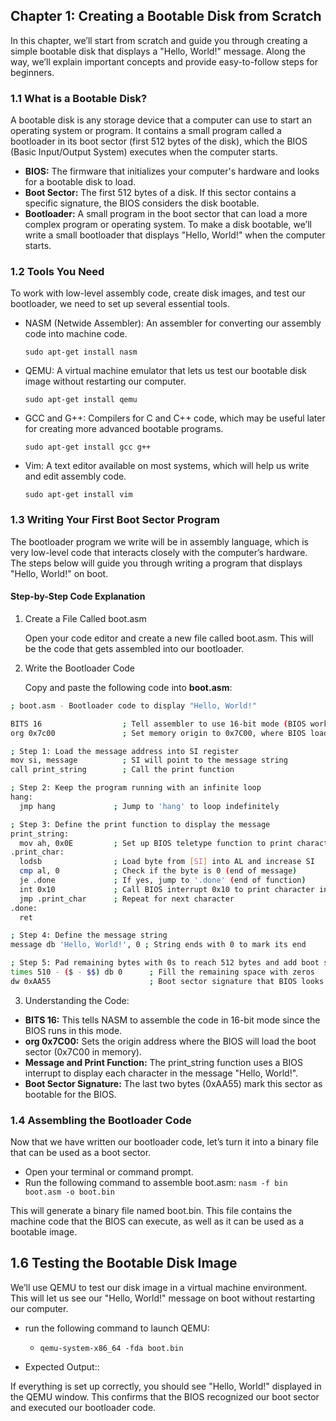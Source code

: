 ## Chapter 1: Creating a Bootable Disk from Scratch
 In this chapter, we’ll start from scratch and guide you through creating a simple bootable disk that displays a "Hello, World!" message. Along the way, we’ll explain important concepts and provide easy-to-follow steps for beginners.

### 1.1 What is a Bootable Disk?

A bootable disk is any storage device that a computer can use to start an operating system or program. It contains a small program called a bootloader in its boot sector (first 512 bytes of the disk), which the BIOS (Basic Input/Output System) executes when the computer starts.

  - **BIOS:** The firmware that initializes your computer's hardware and looks for a bootable disk to load.
  - **Boot Sector:** The first 512 bytes of a disk. If this sector contains a specific signature, the BIOS considers the disk bootable.
   - **Bootloader:** A small program in the boot sector that can load a more complex program or operating system.
To make a disk bootable, we’ll write a small bootloader that displays "Hello, World!" when the computer starts.

### 1.2 Tools You Need

To work with low-level assembly code, create disk images, and test our bootloader, we need to set up several essential tools.

  - NASM (Netwide Assembler): An assembler for converting our assembly code into machine code.
  
     ```sudo apt-get install nasm```
  
  - QEMU: A virtual machine emulator that lets us test our bootable disk image without restarting our computer.
 
     ```sudo apt-get install qemu```
    
  - GCC and G++: Compilers for C and C++ code, which may be useful later for creating more advanced bootable programs.
   
       ```sudo apt-get install gcc g++```
    
  - Vim: A text editor available on most systems, which will help us write and edit assembly code.
    
       ```sudo apt-get install vim```

### 1.3 Writing Your First Boot Sector Program

The bootloader program we write will be in assembly language, which is very low-level code that interacts closely with the computer’s hardware. The steps below will guide you through writing a program that displays "Hello, World!" on boot.

#### **Step-by-Step Code Explanation**
  1. Create a File Called boot.asm
    
      Open your code editor and create a new file called boot.asm. This will be the code that gets assembled into our bootloader.

  2. Write the Bootloader Code
    
     Copy and paste the following code into **boot.asm**:
  ```bash
; boot.asm - Bootloader code to display "Hello, World!"

BITS 16                  ; Tell assembler to use 16-bit mode (BIOS works in 16-bit)
org 0x7c00               ; Set memory origin to 0x7C00, where BIOS loads the boot sector

; Step 1: Load the message address into SI register
mov si, message          ; SI will point to the message string
call print_string        ; Call the print function

; Step 2: Keep the program running with an infinite loop
hang:
    jmp hang             ; Jump to 'hang' to loop indefinitely

; Step 3: Define the print function to display the message
print_string:
    mov ah, 0x0E         ; Set up BIOS teletype function to print characters
.print_char:
    lodsb                ; Load byte from [SI] into AL and increase SI
    cmp al, 0            ; Check if the byte is 0 (end of message)
    je .done             ; If yes, jump to '.done' (end of function)
    int 0x10             ; Call BIOS interrupt 0x10 to print character in AL
    jmp .print_char      ; Repeat for next character
.done:
    ret

; Step 4: Define the message string
message db 'Hello, World!', 0 ; String ends with 0 to mark its end

; Step 5: Pad remaining bytes with 0s to reach 512 bytes and add boot signature
times 510 - ($ - $$) db 0      ; Fill the remaining space with zeros
dw 0xAA55                      ; Boot sector signature that BIOS looks for

  ```
  3. Understanding the Code:
     
   - **BITS 16:** This tells NASM to assemble the code in 16-bit mode since the BIOS runs in this mode.
   - **org 0x7C00:** Sets the origin address where the BIOS will load the boot sector (0x7C00 in memory).
   - **Message and Print Function:** The print_string function uses a BIOS interrupt to display each character in the message "Hello, World!".
   - **Boot Sector Signature:** The last two bytes (0xAA55) mark this sector as bootable for the BIOS.

### 1.4 Assembling the Bootloader Code

Now that we have written our bootloader code, let’s turn it into a binary file that can be used as a boot sector.

- Open your terminal or command prompt.
- Run the following command to assemble boot.asm: ```nasm -f bin boot.asm -o boot.bin```

This will generate a binary file named boot.bin. This file contains the machine code that the BIOS can execute, as well as it can be used as a bootable image.

## 1.6 Testing the Bootable Disk Image

We’ll use QEMU to test our disk image in a virtual machine environment. This will let us see our "Hello, World!" message on boot without restarting our computer.
 - run the following command to launch QEMU:
   - ```qemu-system-x86_64 -fda boot.bin```
  
 - Expected Output::
 
If everything is set up correctly, you should see "Hello, World!" displayed in the QEMU window. This confirms that the BIOS recognized our boot sector and executed our bootloader code.
